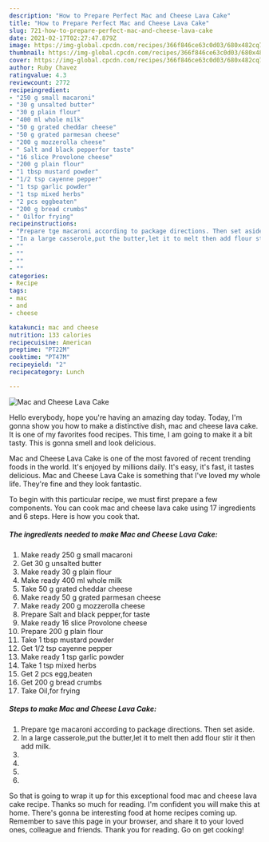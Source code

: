 ```yaml
---
description: "How to Prepare Perfect Mac and Cheese Lava Cake"
title: "How to Prepare Perfect Mac and Cheese Lava Cake"
slug: 721-how-to-prepare-perfect-mac-and-cheese-lava-cake
date: 2021-02-17T02:27:47.879Z
image: https://img-global.cpcdn.com/recipes/366f846ce63c0d03/680x482cq70/mac-and-cheese-lava-cake-recipe-main-photo.jpg
thumbnail: https://img-global.cpcdn.com/recipes/366f846ce63c0d03/680x482cq70/mac-and-cheese-lava-cake-recipe-main-photo.jpg
cover: https://img-global.cpcdn.com/recipes/366f846ce63c0d03/680x482cq70/mac-and-cheese-lava-cake-recipe-main-photo.jpg
author: Ruby Chavez
ratingvalue: 4.3
reviewcount: 2772
recipeingredient:
- "250 g small macaroni"
- "30 g unsalted butter"
- "30 g plain flour"
- "400 ml whole milk"
- "50 g grated cheddar cheese"
- "50 g grated parmesan cheese"
- "200 g mozzerolla cheese"
- " Salt and black pepperfor taste"
- "16 slice Provolone cheese"
- "200 g plain flour"
- "1 tbsp mustard powder"
- "1/2 tsp cayenne pepper"
- "1 tsp garlic powder"
- "1 tsp mixed herbs"
- "2 pcs eggbeaten"
- "200 g bread crumbs"
- " Oilfor frying"
recipeinstructions:
- "Prepare tge macaroni according to package directions. Then set aside."
- "In a large casserole,put the butter,let it to melt then add flour stir it then add milk."
- ""
- ""
- ""
- ""
categories:
- Recipe
tags:
- mac
- and
- cheese

katakunci: mac and cheese 
nutrition: 133 calories
recipecuisine: American
preptime: "PT22M"
cooktime: "PT47M"
recipeyield: "2"
recipecategory: Lunch

---
```



![Mac and Cheese Lava Cake](https://img-global.cpcdn.com/recipes/366f846ce63c0d03/680x482cq70/mac-and-cheese-lava-cake-recipe-main-photo.jpg)

Hello everybody, hope you're having an amazing day today. Today, I'm gonna show you how to make a distinctive dish, mac and cheese lava cake. It is one of my favorites food recipes. This time, I am going to make it a bit tasty. This is gonna smell and look delicious.

Mac and Cheese Lava Cake is one of the most favored of recent trending foods in the world. It's enjoyed by millions daily. It's easy, it's fast, it tastes delicious. Mac and Cheese Lava Cake is something that I've loved my whole life. They're fine and they look fantastic.




To begin with this particular recipe, we must first prepare a few components. You can cook mac and cheese lava cake using 17 ingredients and 6 steps. Here is how you cook that.

<!--inarticleads1-->

##### The ingredients needed to make Mac and Cheese Lava Cake:

1. Make ready 250 g small macaroni
1. Get 30 g unsalted butter
1. Make ready 30 g plain flour
1. Make ready 400 ml whole milk
1. Take 50 g grated cheddar cheese
1. Make ready 50 g grated parmesan cheese
1. Make ready 200 g mozzerolla cheese
1. Prepare  Salt and black pepper,for taste
1. Make ready 16 slice Provolone cheese
1. Prepare 200 g plain flour
1. Take 1 tbsp mustard powder
1. Get 1/2 tsp cayenne pepper
1. Make ready 1 tsp garlic powder
1. Take 1 tsp mixed herbs
1. Get 2 pcs egg,beaten
1. Get 200 g bread crumbs
1. Take  Oil,for frying




<!--inarticleads2-->

##### Steps to make Mac and Cheese Lava Cake:

1. Prepare tge macaroni according to package directions. Then set aside.
1. In a large casserole,put the butter,let it to melt then add flour stir it then add milk.
1. 
1. 
1. 
1. 




So that is going to wrap it up for this exceptional food mac and cheese lava cake recipe. Thanks so much for reading. I'm confident you will make this at home. There's gonna be interesting food at home recipes coming up. Remember to save this page in your browser, and share it to your loved ones, colleague and friends. Thank you for reading. Go on get cooking!

